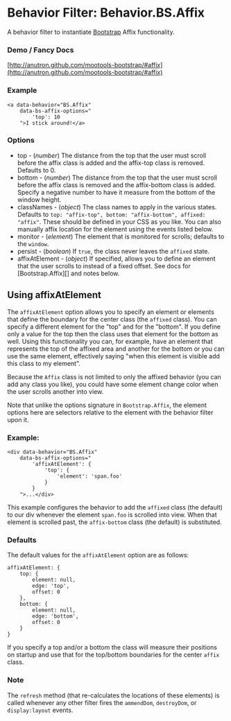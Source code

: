 Behavior Filter: Behavior.BS.Affix
===================================

A behavior filter to instantiate [Bootstrap](http://twitter.github.com/bootstrap/#affix) Affix functionality.

### Demo / Fancy Docs

[http://anutron.github.com/mootools-bootstrap/#affix](http://anutron.github.com/mootools-bootstrap/#affix)


### Example

	<a data-behavior="BS.Affix"
		data-bs-affix-options="
			'top': 10
		">I stick around!</a>

### Options

* top - (*number*) The distance from the top that the user must scroll before the affix class is added and the affix-top class is removed. Defaults to 0.
* bottom - (*number*) The distance from the top that the user must scroll before the affix class is removed and the affix-bottom class is added. Specify a negative number to have it measure from the bottom of the window height.
* classNames - (*object*) The class names to apply in the various states. Defaults to `top: "affix-top", bottom: "affix-bottom", affixed: "affix"`. These should be defined in your CSS as you like. You can also manually affix location for the element using the events listed below.
* monitor - (*element*) The element that is monitored for scrolls; defaults to the `window`.
* persist - (*boolean*) If `true`, the class never leaves the `affixed` state.
* affixAtElement - (*object*) If specified, allows you to define an element that the user scrolls to instead of a fixed offset. See docs for [Bootstrap.Affix][] and notes below.

## Using affixAtElement

The `affixAtElement` option allows you to specify an element or elements that define the boundary for the center class (the `affixed` class). You can specify a different element for the "top" and for the "bottom". If you define only a value for the top then the class uses that element for the bottom as well. Using this functionality you can, for example, have an element that represents the top of the affixed area and another for the bottom or you can use the same element, effectively saying "when this element is visible add this class to my element".

Because the `Affix` class is not limited to only the affixed behavior (you can add any class you like), you could have some element change color when the user scrolls another into view.

Note that unlike the options signature in `Bootstrap.Affix`, the element options here are selectors relative to the element with the behavior filter upon it.

### Example:

	<div data-behavior="BS.Affix"
		data-bs-affix-options="
			'affixAtElement': {
				'top': {
					'element': 'span.foo'
				}
			}
		">...</div>

This example configures the behavior to add the `affixed` class (the default) to our div whenever the element `span.foo` is scrolled into view. When that element is scrolled past, the `affix-bottom` class (the default) is substituted.

### Defaults

The default values for the `affixAtElement` option are as follows:

	affixAtElement: {
		top: {
			element: null,
			edge: 'top',
			offset: 0
		},
		bottom: {
			element: null,
			edge: 'bottom',
			offset: 0
		}
	}

If you specify a top and/or a bottom the class will measure their positions on startup and use that for the top/bottom boundaries for the center `affix` class.

### Note

The `refresh` method (that re-calculates the locations of these elements) is called whenever any other filter fires the `ammendDom`, `destroyDom`, or `display:layout` events.